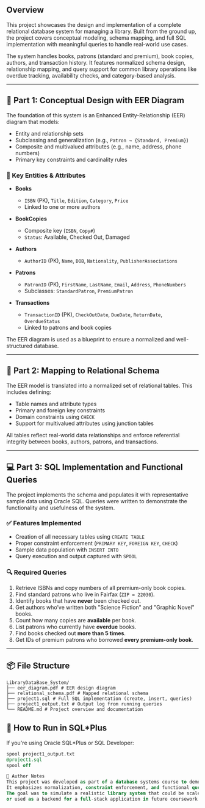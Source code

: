 
## Overview

This project showcases the design and implementation of a complete relational database system for managing a library. Built from the ground up, the project covers conceptual modeling, schema mapping, and full SQL implementation with meaningful queries to handle real-world use cases.

The system handles books, patrons (standard and premium), book copies, authors, and transaction history. It features normalized schema design, relationship mapping, and query support for common library operations like overdue tracking, availability checks, and category-based analysis.

---

## 🧠 Part 1: Conceptual Design with EER Diagram

The foundation of this system is an Enhanced Entity-Relationship (EER) diagram that models:

- Entity and relationship sets
- Subclassing and generalization (e.g., `Patron → {Standard, Premium}`)
- Composite and multivalued attributes (e.g., name, address, phone numbers)
- Primary key constraints and cardinality rules

### 📌 Key Entities & Attributes

- **Books**
  - `ISBN` (PK), `Title`, `Edition`, `Category`, `Price`
  - Linked to one or more authors

- **BookCopies**
  - Composite key (`ISBN`, `Copy#`)
  - `Status`: Available, Checked Out, Damaged

- **Authors**
  - `AuthorID` (PK), `Name`, `DOB`, `Nationality`, `PublisherAssociations`

- **Patrons**
  - `PatronID` (PK), `FirstName`, `LastName`, `Email`, `Address`, `PhoneNumbers`
  - Subclasses: `StandardPatron`, `PremiumPatron`

- **Transactions**
  - `TransactionID` (PK), `CheckOutDate`, `DueDate`, `ReturnDate`, `OverdueStatus`
  - Linked to patrons and book copies

The EER diagram is used as a blueprint to ensure a normalized and well-structured database.

---

## 🧱 Part 2: Mapping to Relational Schema

The EER model is translated into a normalized set of relational tables. This includes defining:

- Table names and attribute types
- Primary and foreign key constraints
- Domain constraints using `CHECK`
- Support for multivalued attributes using junction tables

All tables reflect real-world data relationships and enforce referential integrity between books, authors, patrons, and transactions.

---

## 💻 Part 3: SQL Implementation and Functional Queries

The project implements the schema and populates it with representative sample data using Oracle SQL. Queries were written to demonstrate the functionality and usefulness of the system.

### ✅ Features Implemented

- Creation of all necessary tables using `CREATE TABLE`
- Proper constraint enforcement (`PRIMARY KEY`, `FOREIGN KEY`, `CHECK`)
- Sample data population with `INSERT INTO`
- Query execution and output captured with `SPOOL`

### 🔍 Required Queries

1. Retrieve ISBNs and copy numbers of all premium-only book copies.
2. Find standard patrons who live in Fairfax (`ZIP = 22030`).
3. Identify books that have **never** been checked out.
4. Get authors who’ve written both "Science Fiction" and "Graphic Novel" books.
5. Count how many copies are **available** per book.
6. List patrons who currently have **overdue** books.
7. Find books checked out **more than 5 times**.
8. Get IDs of premium patrons who borrowed **every premium-only book**.

---

## 📦 File Structure

```
LibraryDataBase_System/
├── eer_diagram.pdf # EER design diagram
├── relational_schema.pdf # Mapped relational schema
├── project1.sql # Full SQL implementation (create, insert, queries)
├── project1_output.txt # Output log from running queries
└── README.md # Project overview and documentation
```
## 🧭 How to Run in SQL*Plus

If you're using Oracle SQL*Plus or SQL Developer:

```sql
spool project1_output.txt
@project1.sql
spool off

💬 Author Notes
This project was developed as part of a database systems course to demonstrate a full-cycle implementation—from data modeling to querying. 
It emphasizes normalization, constraint enforcement, and functional query writing. 
The goal was to simulate a realistic library system that could be scaled further
or used as a backend for a full-stack application in future coursework or personal projects.

